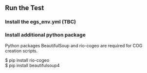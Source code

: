 ## Run the Test 
### Install the egs_env.yml (TBC)

### Install additional python package 
Python packages BeautifulSoup and rio-cogeo are required for COG creation scripts. 

$ pip install rio-cogeo<br />
$ pip install beautifulsoup4<br />

